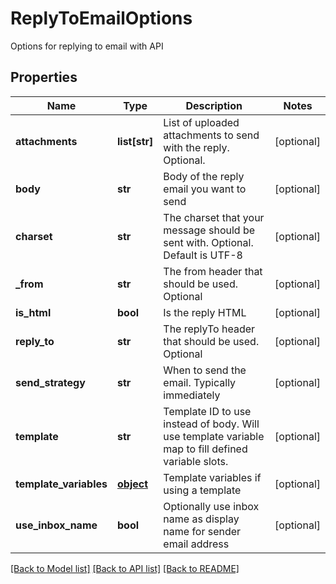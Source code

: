 # ReplyToEmailOptions

Options for replying to email with API
## Properties
Name | Type | Description | Notes
------------ | ------------- | ------------- | -------------
**attachments** | **list[str]** | List of uploaded attachments to send with the reply. Optional. | [optional] 
**body** | **str** | Body of the reply email you want to send | [optional] 
**charset** | **str** | The charset that your message should be sent with. Optional. Default is UTF-8 | [optional] 
**_from** | **str** | The from header that should be used. Optional | [optional] 
**is_html** | **bool** | Is the reply HTML | [optional] 
**reply_to** | **str** | The replyTo header that should be used. Optional | [optional] 
**send_strategy** | **str** | When to send the email. Typically immediately | [optional] 
**template** | **str** | Template ID to use instead of body. Will use template variable map to fill defined variable slots. | [optional] 
**template_variables** | [**object**]() | Template variables if using a template | [optional] 
**use_inbox_name** | **bool** | Optionally use inbox name as display name for sender email address | [optional] 

[[Back to Model list]](../README#documentation-for-models) [[Back to API list]](../README#documentation-for-api-endpoints) [[Back to README]](../README)


